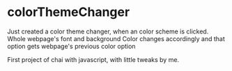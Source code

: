 # colorThemeChanger

Just created a color theme changer, when an color scheme is clicked. Whole webpage's font and background Color changes accordingly and that option gets webpage's previous color option

First project of chai with javascript, with little tweaks by me.

